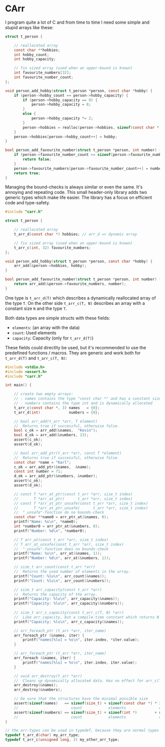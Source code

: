 # CArr

I program quite a lot of C and from time to time I need some simple and stupid arrays like these:

```C
struct t_person {

    // reallocated array
    const char **hobbies;
    int hobby_count;
    int hobby_capacity;

    // fix sized array (used when an upper-bound is known)
    int favourite_numbers[32];
    int favourite_number_count;
};

void person_add_hobby(struct t_person *person, const char *hobby) {
    if (person->hobby_count == person->hobby_capacity) {
        if (person->hobby_capacity == 0) {
            person->hobby_capacity = 8;
        }
        else {
            person->hobby_capacity *= 2;
        }
        person->hobbies = realloc(person->hobbies, sizeof(const char *) * person->hobby_capacity);
    }
    person->hobbies[person->hobby_count++] = hobby;
}

bool person_add_favourite_number(struct t_person *person, int number) {
    if (person->favourite_number_count >= sizeof(person->favourite_numbers) / sizeof(int)) {
        return false;
    }
    person->favourite_numbers[person->favourite_number_count++] = number;
    return true;
}
```

Managing the bound-checks is always similar or even the same. It's annoying and repeating code.
This small header-only library adds two generic types which make life easier. The library has
a focus on efficient code and type-safety.

```C
#include "carr.h"

struct t_person {

    // reallocated array
    t_arr_d(const char *) hobbies; // arr_d => dynamic array

    // fix sized array (used when an upper-bound is known)
    t_arr_c(int, 32) favourite_numbers;
};

void person_add_hobby(struct t_person *person, const char *hobby) {
    arr_add(&person->hobbies, hobby);
}

bool person_add_favourite_number(struct t_person *person, int number) {
    return arr_add(&person->favourite_numbers, number);
}
```

One type is `t_arr_d(T)` which describes a dynamically reallocated array
of the type `T`. On the other side `t_arr_c(T, N)` describes an array
with a constant size `N` and the type `T`.

Both data types are simple structs with these fields:
- `elements`: (an array with the data)
- `count`: Used elements
- `capacity`: Capacity (only for `t_arr_d(T)`)

These fields could directlty be used, but it's recommended to use the
predefined functions / macros. They are generic and work both for `t_arr_d(T)`
and `t_arr_c(T, N)`:

```C
#include <stdio.h>
#include <assert.h>
#include "carr.h"

int main() {

    // create two empty arrays:
    // - names contains the type "const char *" and has a constant size of 3 elements
    // - numbers contains the type int and is dynamically allocated
    t_arr_c(const char *, 3) names   = {0};
    t_arr_d(int)             numbers = {0};

    // bool arr_add(t_arr *arr, T element)
    //  Returns true if successful, otherwise false.
    bool c_ok = arr_add(&names,  "Kevin");
    bool d_ok = arr_add(&numbers, 13);
    assert(c_ok);
    assert(d_ok);

    // bool arr_add_ptr(t_arr *arr, const T *element)
    //  Returns true if successful, otherwise false.
    const char *name = "Karl";
    c_ok = arr_add_ptr(&names,  &name);
    const int number = 71;
    d_ok = arr_add_ptr(&numbers, &number);
    assert(c_ok);
    assert(d_ok);

    // const T *arr_at_ptr(const t_arr *arr, size_t index)
    //       T *arr_at_ptr(      t_arr *arr, size_t index)
    // const T *arr_at_ptr_unsafe(const t_arr *arr, size_t index)
    //       T *arr_at_ptr_unsafe(      t_arr *arr, size_t index)
    //  "_unsafe"-function do no bounds-check
    const char **name0 = arr_ptr_at(&names, 0);
    printf("Name: %s\n", *name0);
    int *number0 = arr_ptr_at(&numbers, 0);
    printf("Number: %d\n", *number0);

    // T arr_at(const t_arr *arr, size_t index)
    // T arr_at_unsafe(const t_arr *arr, size_t index)
    //  "_unsafe"-function does no bounds-check
    printf("Name: %s\n", arr_at(&names, 1));
    printf("Number: %d\n", arr_at(&numbers, 1));

    // size_t arr_count(const t_arr *arr)
    //  Returns the used number of elements in the array.
    printf("Count: %lu\n", arr_count(&names));
    printf("Count: %lu\n", arr_count(&numbers));

    // size_t arr_capacity(const t_arr *arr)
    //  Returns the capacity of the array.
    printf("Capacity: %lu\n", arr_capacity(&names));
    printf("Capacity: %lu\n", arr_capacity(&numbers));
    
    // size_t arr_c_capacity(const t_arr_c(T, N) *arr)
    //  Like arr_capacity, but a compile-time constant which returns N
    printf("Capacity: %lu\n", arr_c_capacity(&names));

    // arr_foreach_ptr (t_arr *arr, iter_name)
    arr_foreach_ptr (&names, iter) {
        printf("names[%lu] = %s\n", iter.index, *iter.value);
    }

    // arr_foreach_ptr (t_arr *arr, iter_name)
    arr_foreach (&names, iter) {
        printf("names[%lu] = %s\n", iter.index, iter.value);
    }

    // void arr_destroy(t_arr *arr)
    //  Cleans up dynamically allocated data. Has no effect for arr_c(T, N)
    arr_destroy(&names);
    arr_destroy(&numbers);

    // be sure that the structures have the minimal possible size
    assert(sizeof(names)   == sizeof(size_t) + sizeof(const char *) * 3);
    //                        count            elements               capacity
    assert(sizeof(numbers) == sizeof(size_t) + sizeof(int *)        + sizeof(size_t));
    //                        count            elements               capacity
}

// the arr-types can be used in typedef, because they are normal types
typedef t_arr_d(char) my_arr_type;
typedef t_arr_c(unsigned long, 3) my_other_arr_type;
```
